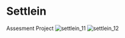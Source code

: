 # Settlein
Assesment Project
![settlein_11](https://user-images.githubusercontent.com/60343509/168479815-cf1d670a-c2e6-436a-950d-eb4334dfb17b.jpeg)
![settlein_12](https://user-images.githubusercontent.com/60343509/168479821-5db4636b-6dda-4e90-9f85-58a3d2f41e3f.jpeg)
